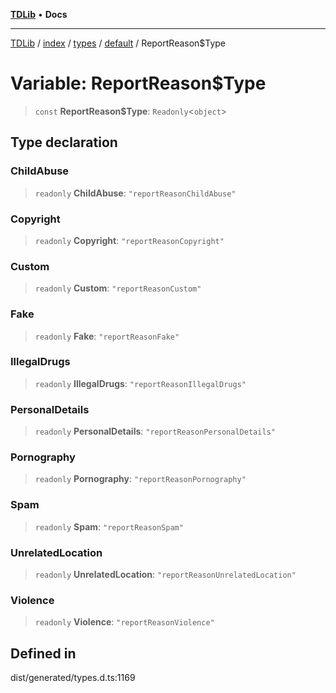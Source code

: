 [**TDLib**](../../../../../../README.md) • **Docs**

***

[TDLib](../../../../../../modules.md) / [index](../../../../../README.md) / [types](../../../README.md) / [default](../README.md) / ReportReason$Type

# Variable: ReportReason$Type

> `const` **ReportReason$Type**: `Readonly`\<`object`\>

## Type declaration

### ChildAbuse

> `readonly` **ChildAbuse**: `"reportReasonChildAbuse"`

### Copyright

> `readonly` **Copyright**: `"reportReasonCopyright"`

### Custom

> `readonly` **Custom**: `"reportReasonCustom"`

### Fake

> `readonly` **Fake**: `"reportReasonFake"`

### IllegalDrugs

> `readonly` **IllegalDrugs**: `"reportReasonIllegalDrugs"`

### PersonalDetails

> `readonly` **PersonalDetails**: `"reportReasonPersonalDetails"`

### Pornography

> `readonly` **Pornography**: `"reportReasonPornography"`

### Spam

> `readonly` **Spam**: `"reportReasonSpam"`

### UnrelatedLocation

> `readonly` **UnrelatedLocation**: `"reportReasonUnrelatedLocation"`

### Violence

> `readonly` **Violence**: `"reportReasonViolence"`

## Defined in

dist/generated/types.d.ts:1169
